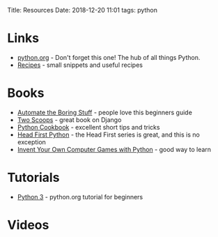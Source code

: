 Title: Resources
Date: 2018-12-20 11:01
tags: python

# Links #
* [python.org](https://python.org/) - Don't forget this one! The hub of all things Python.
* [Recipes](http://code.activestate.com/recipes/langs/python/) - small snippets and useful recipes 

# Books #
* [Automate the Boring Stuff](https://www.amazon.com/s/ref=nb_sb_ss_i_2_7?url=search-alias%3Dstripbooks&field-keywords=automate+the+boring+stuff+with+python&sprefix=Automat%2Cstripbooks%2C163&crid=MGSOYUGP5YS2) - people love this beginners guide
* [Two Scoops](https://www.amazon.com/Two-Scoops-Django-1-11-Practices-ebook/dp/B076D5FKFX/ref=sr_1_1?s=books&ie=UTF8&qid=1545588246&sr=1-1&keywords=two+scoops+of+django+2) - great book on Django 
* [Python Cookbook](https://www.amazon.com/Python-Cookbook-Third-David-Beazley/dp/1449340377/ref=sr_1_9?s=books&ie=UTF8&qid=1545587237&sr=1-9&keywords=automate+the+boring+stuff+with+python) - excellent short tips and tricks
* [Head First Python](https://www.amazon.com/Head-First-Python-Brain-Friendly-Guide/dp/1491919531/ref=sr_1_1?s=books&ie=UTF8&qid=1545588686&sr=1-1&keywords=head+first+python) - the Head First series is great, and this is no exception
* [Invent Your Own Computer Games with Python](https://www.amazon.com/Invent-Your-Computer-Games-Python-ebook/dp/B01MS66Y6M/ref=sr_1_1?s=books&ie=UTF8&qid=1545589110&sr=1-1&keywords=invent+your+own+computer+games+with+python) - good way to learn


# Tutorials #
* [Python 3](https://docs.python.org/3/tutorial/) - python.org tutorial for beginners

# Videos #
